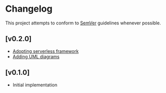 # Changelog
This project attempts to conform to [SemVer](https://semver.org/) guidelines whenever possible.

## [v0.2.0]
* [Adopting serverless framework](https://github.com/Ubunfu/mc-user/pull/2)
* [Adding UML diagrams](https://github.com/Ubunfu/mc-user/pull/1)

## [v0.1.0]
* Initial implementation